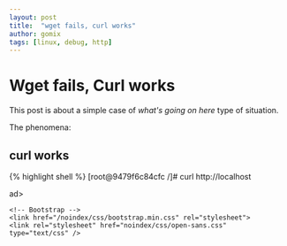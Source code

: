 ```yaml
---
layout: post
title:  "wget fails, curl works"
author: gomix
tags: [linux, debug, http]
---
```

# Wget fails, Curl works 

This post is about a simple case of _what's going on here_ type of situation.

The phenomena:

## curl works
{% highlight shell %}
[root@9479f6c84cfc /]# curl http://localhost                                                              
<!--more-->
<!DOCTYPE html PUBLIC "-//W3C//DTD XHTML 1.1//EN" "http://www.w3.org/TR/xhtml11/DTD/xhtml11.dtd"><html><he
ad>
<meta http-equiv="content-type" content="text/html; charset=UTF-8">
                <title>Apache HTTP Server Test Page powered by CentOS</title>
                <meta http-equiv="Content-Type" content="text/html; charset=UTF-8">

    <!-- Bootstrap -->
    <link href="/noindex/css/bootstrap.min.css" rel="stylesheet">
    <link rel="stylesheet" href="noindex/css/open-sans.css" type="text/css" />

<style type="text/css"><!--    
{% endhighlight %}

## wget fails
{% highlight shell %}
[root@9479f6c84cfc /]# wget http://localhost   
--2019-08-28 20:08:15--  http://localhost/
Resolving localhost (localhost)... ::1, 127.0.0.1
Connecting to localhost (localhost)|::1|:80... connected.
HTTP request sent, awaiting response... 403 Forbidden
2019-08-28 20:08:15 ERROR 403: Forbidden.
{% endhighlight %}

## Lets get more information

Let try to see the http request details:

### `curl --verbose`
{% highlight shell %}
[root@9479f6c84cfc /]# curl --verbose  http://localhost                                                   
* About to connect() to localhost port 80 (#0)
*   Trying ::1...
* Connected to localhost (::1) port 80 (#0)
> GET / HTTP/1.1
> User-Agent: curl/7.29.0
> Host: localhost
> Accept: */*
> 
< HTTP/1.1 403 Forbidden
< Date: Wed, 28 Aug 2019 20:11:02 GMT
< Server: Apache/2.4.6 (CentOS)
< Last-Modified: Thu, 16 Oct 2014 13:20:58 GMT
< ETag: "1321-5058a1e728280"
< Accept-Ranges: bytes
< Content-Length: 4897
< Content-Type: text/html; charset=UTF-8
< 
<!DOCTYPE html PUBLIC "-//W3C//DTD XHTML 1.1//EN" "http://www.w3.org/TR/xhtml11/DTD/xhtml11.dtd"><html><he
ad>
<meta http-equiv="content-type" content="text/html; charset=UTF-8">
                <title>Apache HTTP Server Test Page powered by CentOS</title>
                <meta http-equiv="Content-Type" content="text/html; charset=UTF-8">

    <!-- Bootstrap -->
    <link href="/noindex/css/bootstrap.min.css" rel="stylesheet">
    <link rel="stylesheet" href="noindex/css/open-sans.css" type="text/css" />

<style type="text/css"><!--              

body {
  font-family: "Open Sans", Helvetica, sans-serif;
  font-weight: 100;
  color: #ccc;
  background: rgba(10, 24, 55, 1);
  font-size: 16px;
}
... (content suppresed)
{% endhighlight %}

### `wget --debug`
{% highlight shell %}
[root@9479f6c84cfc /]# wget --debug  http://localhost                                                     
DEBUG output created by Wget 1.14 on linux-gnu.

URI encoding = 'ANSI_X3.4-1968'
Converted file name 'index.html' (UTF-8) -> 'index.html' (ANSI_X3.4-1968)
Converted file name 'index.html' (UTF-8) -> 'index.html' (ANSI_X3.4-1968)
--2019-08-28 20:14:28--  http://localhost/
Resolving localhost (localhost)... ::1, 127.0.0.1
Caching localhost => ::1 127.0.0.1
Connecting to localhost (localhost)|::1|:80... connected.
Created socket 3.
Releasing 0x000000000169d4d0 (new refcount 1).

---request begin---
GET / HTTP/1.1
User-Agent: Wget/1.14 (linux-gnu)
Accept: */*
Host: localhost
Connection: Keep-Alive

---request end---
HTTP request sent, awaiting response... 
---response begin---
HTTP/1.1 403 Forbidden
Date: Wed, 28 Aug 2019 20:14:28 GMT
Server: Apache/2.4.6 (CentOS)
Last-Modified: Thu, 16 Oct 2014 13:20:58 GMT
ETag: "1321-5058a1e728280"
Accept-Ranges: bytes
Content-Length: 4897
Keep-Alive: timeout=5, max=100
Connection: Keep-Alive
Content-Type: text/html; charset=UTF-8

---response end---
403 Forbidden
Registered socket 3 for persistent reuse.
URI content encoding = 'UTF-8'
Disabling further reuse of socket 3.
Closed fd 3
2019-08-28 20:14:28 ERROR 403: Forbidden.
{% endhighlight %}

## Pay attention and read

Actually this case is no bug at all or missbehaviour of the web server, let review some details:

1. Both wget and curl reports HTTP response status code 403 Forbidden.
2. curl show some html content.
3. wget does not show such content, so the issue is with wget behaviour.

Reading further about wget:

       --content-on-error
           If this is set to on, wget will not skip the content when the server responds with a http
           status code that indicates error.

So voilá, this is no mistery, just add `--content-on-error` option to get the same content as curl does.


{% highlight shell %}
[root@9479f6c84cfc ansible]#  wget --content-on-error -O - http://localhost | head
--2019-08-29 03:55:32--  http://localhost/
Resolving localhost (localhost)... ::1, 127.0.0.1
Connecting to localhost (localhost)|::1|:80... connected.
HTTP request sent, awaiting response... 403 Forbidden
Saving to: 'STDOUT'

100%[================================================================>] 4,897       --.-K/s   in 0s      

2019-08-29 03:55:32 ERROR 403: Forbidden.

<!DOCTYPE html PUBLIC "-//W3C//DTD XHTML 1.1//EN" "http://www.w3.org/TR/xhtml11/DTD/xhtml11.dtd"><html><head>
<meta http-equiv="content-type" content="text/html; charset=UTF-8">
                <title>Apache HTTP Server Test Page powered by CentOS</title>
                <meta http-equiv="Content-Type" content="text/html; charset=UTF-8">

    <!-- Bootstrap -->
    <link href="/noindex/css/bootstrap.min.css" rel="stylesheet">
    <link rel="stylesheet" href="noindex/css/open-sans.css" type="text/css" />

<style type="text/css"><!--         
{% endhighlight  %}
